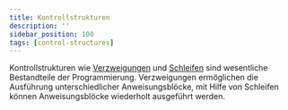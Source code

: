 ```yaml
---
title: Kontrollstrukturen
description: ''
sidebar_position: 100
tags: [control-structures]
---
```


Kontrollstrukturen wie [Verzweigungen](cases) und [Schleifen](loops) sind
wesentliche Bestandteile der Programmierung. Verzweigungen ermöglichen die
Ausführung unterschiedlicher Anweisungsblöcke, mit Hilfe von Schleifen können
Anweisungsblöcke wiederholt ausgeführt werden.
